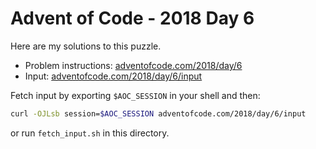 # Advent of Code - 2018 Day 6
Here are my solutions to this puzzle.

* Problem instructions: [adventofcode.com/2018/day/6](https://adventofcode.com/2018/day/6)
* Input: [adventofcode.com/2018/day/6/input](https://adventofcode.com/2018/day/6/input)

Fetch input by exporting `$AOC_SESSION` in your shell and then:
```bash
curl -OJLsb session=$AOC_SESSION adventofcode.com/2018/day/6/input
```

or run `fetch_input.sh` in this directory.
